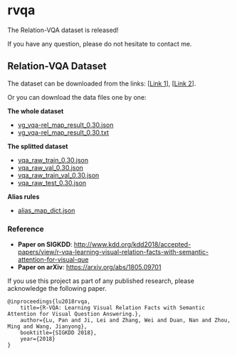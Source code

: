# rvqa

The Relation-VQA dataset is released!

If you have any question, please do not hesitate to contact me.


## Relation-VQA Dataset
The dataset can be downloaded from the links: [[Link 1](https://drive.google.com/file/d/15zrDnagK3qgKYGkVUrnwr0Zrf2Y8VlSA)], [[Link 2](https://drive.google.com/file/d/1x2T7R6XB3pmqCstffhK_Zv7CkKui95wB)]. 

Or you can download the data files one by one:

**The whole dataset**
- [vg_vqa-rel_map_result_0.30.json](https://drive.google.com/file/d/1YoYMvsg7WweMrz1zC-hPFcTNi21G_Srv)
- [vg_vqa-rel_map_result_0.30.txt](https://drive.google.com/file/d/1RJIFFp20x5lXbpGgWxb3AXa3I8ONfoJ4)

**The splitted dataset**
- [vqa_raw_train_0.30.json](https://drive.google.com/file/d/1R3Hdkqx2sSw2B8Z4VIWQzkrjLfJ7-76y)
- [vqa_raw_val_0.30.json](https://drive.google.com/file/d/18K9WjLu4hN1gEgrJaPSlvZopORlxsGtk)
- [vqa_raw_train_val_0.30.json](https://drive.google.com/file/d/1YDhjFxUzd6zRFJxXA7V968eE0PUk8f-l)
- [vqa_raw_test_0.30.json](https://drive.google.com/file/d/1HPjR6uSaUVeftVKwuejRkb_SnmNvm7RK)

**Alias rules**
- [alias_map_dict.json](https://drive.google.com/file/d/1tnEZPtu8lwjFM0WwmpfTE3DIyb_eSF8z)

### Reference
- **Paper on SIGKDD**: http://www.kdd.org/kdd2018/accepted-papers/view/r-vqa-learning-visual-relation-facts-with-semantic-attention-for-visual-que
- **Paper on arXiv**: https://arxiv.org/abs/1805.09701



If you use this project as part of any published research, please acknowledge the following paper.
```
@inproceedings{lu2018rvqa,
	title={R-VQA: Learning Visual Relation Facts with Semantic Attention for Visual Question Answering.},
	author={Lu, Pan and Ji, Lei and Zhang, Wei and Duan, Nan and Zhou, Ming and Wang, Jianyong},
	booktitle={SIGKDD 2018},
	year={2018}
}
```
